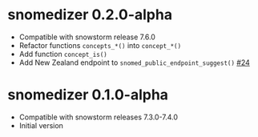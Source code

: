 
# snomedizer 0.2.0-alpha

* Compatible with snowstorm release 7.6.0
* Refactor functions `concepts_*()` into `concept_*()`
* Add function `concept_is()`
* Add New Zealand endpoint to `snomed_public_endpoint_suggest()` [#24](https://github.com/ramses-antibiotics/snomedizer/issues/24)

# snomedizer 0.1.0-alpha

* Compatible with snowstorm releases 7.3.0-7.4.0
* Initial version
